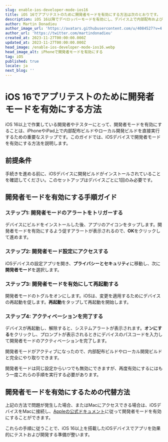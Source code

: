 ```yaml
---
slug: enable-ios-developer-mode-ios16
title: iOS 16でアプリテストのために開発者モードを有効にする方法は次のとおりです。
description: iOS 16以降でデベロッパーモードを有効にし、デバイス上で内部配布およびローカル開発ビルドを実行するためのステップバイステップガイド。
author: Martin Donadieu
author_image_url: 'https://avatars.githubusercontent.com/u/4084527?v=4'
author_url: 'https://twitter.com/martindonadieu'
created_at: 2023-11-27T00:00:00.000Z
updated_at: 2023-11-27T00:00:00.000Z
head_image: /enable-ios-developer-mode-ios16.webp
head_image_alt: iPhoneで開発者モードを有効にする
tag: iOS
published: true
locale: ja
next_blog: ''
---
```


# iOS 16でアプリテストのために開発者モードを有効にする方法

iOS 16以上で作業している開発者やテスターにとって、開発者モードを有効にすることは、iPhoneやiPad上で内部配布ビルドやローカル開発ビルドを直接実行するための重要なステップです。このガイドでは、iOSデバイスで開発者モードを有効にする方法を説明します。

## 前提条件

手続きを進める前に、iOSデバイスに開発ビルドがインストールされていることを確認してください。このセットアップはデバイスごとに1回のみ必要です。

## 開発者モードを有効にする手順ガイド

### ステップ1: 開発者モードのアラートをトリガーする

デバイスにビルドをインストールした後、アプリのアイコンをタップします。開発者モードを有効にするよう促すアラートが表示されるので、**OK**をクリックして進めます。

### ステップ2: 開発者モード設定にアクセスする

iOSデバイスの設定アプリを開き、**プライバシーとセキュリティ**に移動し、次に**開発者モード**を選択します。

### ステップ3: 開発者モードを有効にして再起動する

開発者モードのトグルをオンにします。iOSは、変更を適用するためにデバイスの再起動を促します。**再起動**をタップして再起動を開始します。

### ステップ4: アクティベーションを完了する

デバイスが再起動し、解除すると、システムアラートが表示されます。**オンにする**をクリックし、プロンプトが表示されるときにデバイスのパスコードを入力して開発者モードのアクティベーションを完了します。

開発者モードがアクティブになったので、内部配布ビルドやローカル開発ビルドと完全にやり取りできます。

開発者モードは同じ設定からいつでも無効にできますが、再度有効にするにはもう一度これらの手順を実行する必要があります。

## 開発者モードを有効にするための代替方法

上記の方法で問題が発生した場合、またはMacにアクセスできる場合は、iOSデバイスをMacに接続し、[Appleの公式ドキュメント](https://developerapplecom/documentation/xcode/enabling-developer-mode-on-a-device/)に従って開発者モードを有効にすることができます。

これらの手順に従うことで、iOS 16以上を搭載したiOSデバイスでアプリを効果的にテストおよび開発する準備が整います。